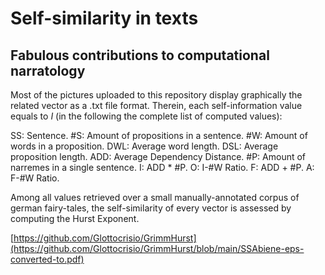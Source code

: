 # Self-similarity in texts
## Fabulous contributions to computational narratology

Most of the pictures uploaded to this repository display graphically the related vector as a .txt file format.
Therein, each self-information value equals to _I_ (in the following the complete list of computed values):

SS: Sentence.
#S: Amount of propositions in a sentence.
#W: Amount of words in a proposition.
DWL: Average word length.
DSL: Average proposition length.
ADD: Average Dependency Distance.
#P: Amount of narremes in a single sentence.
I: ADD * #P.
O: I-#W Ratio.
F: ADD + #P.
A: F-#W Ratio.


Among all values retrieved over a small manually-annotated corpus of german fairy-tales, the self-similarity of 
every vector is assessed by computing the Hurst Exponent.

[https://github.com/Glottocrisio/GrimmHurst](https://github.com/Glottocrisio/GrimmHurst/blob/main/SSAbiene-eps-converted-to.pdf)
